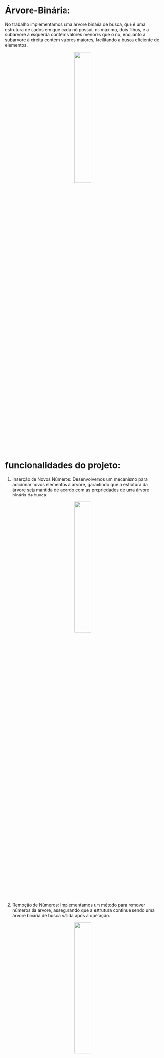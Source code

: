 # Árvore-Binária: 
No trabalho implementamos uma árvore binária de busca, que é uma estrutura de dados em que cada nó possui, no máximo, dois filhos, e a subárvore à esquerda contém valores menores que o nó, enquanto a subárvore à direita contém valores maiores, facilitando a busca eficiente de elementos.

<p align="center" width="100%">
  <img width="33%" src="https://user-images.githubusercontent.com/107360437/270016163-e0180ddf-b16f-4942-860c-c6756f44f95d.png">
</p>

# funcionalidades do projeto:

1. Inserção de Novos Números:
Desenvolvemos um mecanismo para adicionar novos elementos à árvore, garantindo que a estrutura da árvore seja mantida de acordo com as propriedades de uma árvore binária de busca.

<p align="center" width="100%">
  <img width="33%" src="https://user-images.githubusercontent.com/107360437/270015946-9ab4a9ac-cdb0-4f8a-9af9-cbb08f1d8f23.png">
</p>

2. Remoção de Números:
 Implementamos um método para remover números da árvore, assegurando que a estrutura continue sendo uma árvore binária de busca válida após a operação.

<p align="center" width="100%">
  <img width="33%" src="https://user-images.githubusercontent.com/107360437/270015296-143ef007-a91f-4a26-afaa-82ee0bdbd616.png">
</p>

3. Busca de Elementos:
Criamos um algoritmo eficiente de busca, permitindo localizar elementos específicos na árvore com rapidez.

<p align="center" width="100%">
  <img width="33%" src="https://user-images.githubusercontent.com/107360437/270016118-f9a9af66-c900-4f47-90fe-13f1e843d9c3.png">
</p>

4. Impressão da Árvore:
Desenvolvemos uma função para imprimir a estrutura da árvore, facilitando a visualização e compreensão de sua organização.

<p align="center" width="100%">
  <img width="33%" src="https://user-images.githubusercontent.com/107360437/270016163-e0180ddf-b16f-4942-860c-c6756f44f95d.png">
</p>


# Como funciona o código:

# 1. Inserção de Novos Números(Tree.java):
   Modo em recursividade

<p align="center" width="100%">
  <img width="33%" src="https://cdn.discordapp.com/attachments/718425842409144351/1155255497780379699/image.png">
</p>
   

# 2. Remoção de Números(Tree.java):

  São 3 situações de exclusão sendo, se há nenhum filho, se há 1 filho e se há 2 filhos.
   
	  1.	Exclusão quando não há filhos:
		  •	Nesse caso, basta remover o nó da árvore. Não há filhos para se preocupar, então a exclusão é direta. O nó simplesmente é removido da árvore.
	  
	  2.	Exclusão quando há um filho:
		  •	Se o nó a ser excluído tem apenas um filho, o procedimento é um pouco mais complexo.
		  •	O nó a ser excluído é substituído pelo seu único filho.
		  •	A árvore ainda mantém a propriedade de árvore binária de busca, pois todos os elementos na subárvore esquerda (se existir) são menores que o nó pai, e todos os elementos na subárvore direita (se existir) são maiores.
		  •	O nó original é removido.
	
	  3.	Exclusão quando há dois filhos:
		  •	Este é o caso mais complexo.
		  •	Primeiro, encontra-se o nó sucessor do nó a ser excluído. O sucessor é o menor elemento na subárvore direita do nó a ser excluído. Isso garante que o sucessor seja maior que todos os elementos na subárvore esquerda e menor que todos os elementos na subárvore direita do nó a ser excluído.
		  •	O valor do nó sucessor substitui o valor do nó a ser excluído.
		  •	Agora, o problema se reduz a excluir o nó sucessor, que pode ser tratado como um dos dois primeiros casos.


    
<p align="center" width="100%">
  <img width="33%" src="https://cdn.discordapp.com/attachments/718425842409144351/1155256338960629810/image.png">
</p>

# 3. Busca de Elementos(Tree.java):
       
<p align="center" width="100%">
  <img width="33%" src="https://cdn.discordapp.com/attachments/718425842409144351/1155256570704306217/image.png">
</p>   

# 4. Impressão da Árvore(Tree.java):
   
<p align="center" width="100%">
  <img width="33%" src="https://cdn.discordapp.com/attachments/718425842409144351/1155256748588937286/image.png">
</p>   

# Demais Arquivos

Main.java: É um programa interativo onde o usuário pode inserir, procurar e remover elementos em uma árvore binária. Após cada operação, a árvore é impressa de forma visualmente representativa no console, e o programa continua a aguardar novas ações do usuário até que a opção de finalizar seja escolhida.

Node.java: A classe Node representa um nó em uma estrutura de árvore binária, contendo um valor inteiro (info) e referências para os nós esquerdo (left) e direito (right). Além disso, o construtor inicializa o nó com o valor informado e define as referências como nulas.

Trunk.java: A classe Trunk é utilizada para representar a estrutura de um nó auxiliar em uma árvore de impressão, contendo uma referência ao nó anterior (prev) e uma string (str) que armazena a representação gráfica do tronco.


